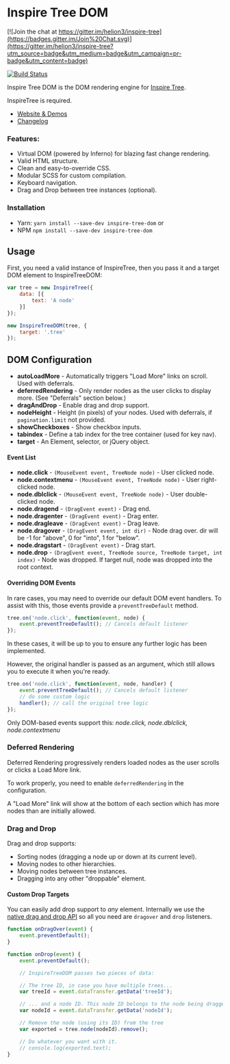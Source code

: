 # Inspire Tree DOM

[![Join the chat at https://gitter.im/helion3/inspire-tree](https://badges.gitter.im/Join%20Chat.svg)](https://gitter.im/helion3/inspire-tree?utm_source=badge&utm_medium=badge&utm_campaign=pr-badge&utm_content=badge)

[![Build Status](https://travis-ci.org/helion3/inspire-tree-dom.svg?branch=master)](https://travis-ci.org/helion3/inspire-tree-dom)

Inspire Tree DOM is the DOM rendering engine for [Inspire Tree](https://github.com/helion3/inspire-tree).

InspireTree is required.

- [Website & Demos](http://www.inspire-tree.com/)
- [Changelog](https://github.com/helion3/inspire-tree-dom/blob/master/CHANGELOG)

### Features:

- Virtual DOM (powered by Inferno) for blazing fast change rendering.
- Valid HTML structure.
- Clean and easy-to-override CSS.
- Modular SCSS for custom compilation.
- Keyboard navigation.
- Drag and Drop between tree instances (optional).

### Installation

- Yarn: `yarn install --save-dev inspire-tree-dom` or
- NPM `npm install --save-dev inspire-tree-dom`

## Usage

First, you need a valid instance of InspireTree, then you pass it and a target DOM element to InspireTreeDOM:

```js
var tree = new InspireTree({
    data: [{
        text: 'A node'
    }]
});

new InspireTreeDOM(tree, {
    target: '.tree'
});
```

## DOM Configuration

- **autoLoadMore** - Automatically triggers "Load More" links on scroll. Used with deferrals.
- **deferredRendering** - Only render nodes as the user clicks to display more. (See "Deferrals" section below.)
- **dragAndDrop** - Enable drag and drop support.
- **nodeHeight** - Height (in pixels) of your nodes. Used with deferrals, if `pagination.limit` not provided.
- **showCheckboxes** - Show checkbox inputs.
- **tabindex** - Define a tab index for the tree container (used for key nav).
- **target** - An Element, selector, or jQuery object.

#### Event List

- **node.click** - `(MouseEvent event, TreeNode node)` - User clicked node.
- **node.contextmenu** - `(MouseEvent event, TreeNode node)` - User right-clicked node.
- **node.dblclick** - `(MouseEvent event, TreeNode node)` - User double-clicked node.
- **node.dragend** - `(DragEvent event)` - Drag end.
- **node.dragenter** - `(DragEvent event)` - Drag enter.
- **node.dragleave** - `(DragEvent event)` - Drag leave.
- **node.dragover** - `(DragEvent event, int dir)` - Node drag over. dir will be -1 for "above", 0 for "into", 1 for "below".
- **node.dragstart** - `(DragEvent event)` - Drag start.
- **node.drop** - `(DragEvent event, TreeNode source, TreeNode target, int index)` - Node was dropped. If target null, node was dropped into the root context.

#### Overriding DOM Events

In rare cases, you may need to override our default DOM event handlers. To assist with this, those events provide a `preventTreeDefault` method.

```js
tree.on('node.click', function(event, node) {
    event.preventTreeDefault(); // Cancels default listener
});
```

In these cases, it will be up to you to ensure any further logic has been implemented.

However, the original handler is passed as an argument, which still allows you to execute it when you're ready.

```js
tree.on('node.click', function(event, node, handler) {
    event.preventTreeDefault(); // Cancels default listener
    // do some custom logic
    handler(); // call the original tree logic
});
```

Only DOM-based events support this: *node.click, node.dblclick, node.contextmenu*

### Deferred Rendering

Deferred Rendering progressively renders loaded nodes as the user scrolls or clicks a Load More link.

To work properly, you need to enable `deferredRendering` in the configuration.

A "Load More" link will show at the bottom of each section which has more nodes than are initially allowed.


### Drag and Drop

Drag and drop supports:

- Sorting nodes (dragging a node up or down at its current level).
- Moving nodes to other hierarchies.
- Moving nodes between tree instances.
- Dragging into any other "droppable" element.

#### Custom Drop Targets

You can easily add drop support to *any* element. Internally we use the [native drag and drop API](https://developer.mozilla.org/en-US/docs/Web/API/HTML_Drag_and_Drop_API) so all you need are `dragover` and `drop`
listeners.

```js
function onDragOver(event) {
    event.preventDefault();
}

function onDrop(event) {
    event.preventDefault();

    // InspireTreeDOM passes two pieces of data:

    // The tree ID, in case you have multiple trees...
    var treeId = event.dataTransfer.getData('treeId');

    // ... and a node ID. This node ID belongs to the node being dragged/dropped
    var nodeId = event.dataTransfer.getData('nodeId');

    // Remove the node (using its ID) from the tree
    var exported = tree.node(nodeId).remove();

    // Do whatever you want with it.
    // console.log(exported.text);
}
```
